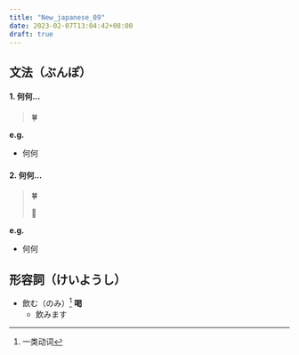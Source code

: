 ```yaml
---
title: "New_japanese_09"
date: 2023-02-07T13:04:42+08:00
draft: true
---
```


## 文法（ぶんぽ）

#### 1. 何何…

> 🍀

**e.g.**

- 何何

#### 2. 何何…

> 🍀
>
> 🌟

**e.g.**

- 何何



## 形容詞（けいようし）

- 飲む（のみ）[^1]		**喝**
   - 飲みます


[^1]:  一类动词
[^2]:  二类动词
[^3]:  三类动词